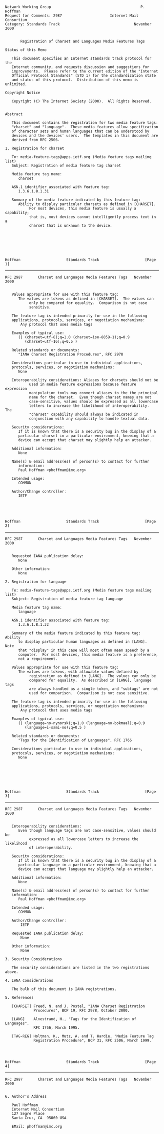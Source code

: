     Network Working Group                                         P. Hoffman
    Request for Comments: 2987                      Internet Mail Consortium
    Category: Standards Track                                  November 2000


           Registration of Charset and Languages Media Features Tags

    Status of this Memo

       This document specifies an Internet standards track protocol for the
       Internet community, and requests discussion and suggestions for
       improvements.  Please refer to the current edition of the "Internet
       Official Protocol Standards" (STD 1) for the standardization state
       and status of this protocol.  Distribution of this memo is unlimited.

    Copyright Notice

       Copyright (C) The Internet Society (2000).  All Rights Reserved.


    Abstract

       This document contains the registration for two media feature tags:
       "charset" and "language".  These media features allow specification
       of character sets and human languages that can be understood by
       devices and the devices' users.  The templates in this document are
       derived from RFC 2506.

    1. Registration for charset

       To: media-feature-tags@apps.ietf.org (Media feature tags mailing list)
       Subject: Registration of media feature tag charset

       Media feature tag name:
          charset

       ASN.1 identifier associated with feature tag:
          1.3.6.1.8.1.31

       Summary of the media feature indicated by this feature tag:
          Ability to display particular charsets as defined in [CHARSET].
               For most devices, this media feature is usually a capability;
               that is, most devices cannot intelligently process text in a
               charset that is unknown to the device.







    Hoffman                     Standards Track                     [Page 1]

------------------------------------------------------------------------

``` newpage
RFC 2987       Charset and Languages Media Features Tags   November 2000


   Values appropriate for use with this feature tag:
      The values are tokens as defined in [CHARSET].  The values can
           only be compared for equality.  Comparison is not case
           sensitive.

   The feature tag is intended primarily for use in the following
   applications, protocols, services, or negotiation mechanisms:
       Any protocol that uses media tags

   Examples of typical use:
      (| (charset=utf-8);q=1.0 (charset=iso-8859-1);q=0.9
         (charset=utf-16);q=0.5 )

   Related standards or documents:
      "IANA Charset Registration Procedures", RFC 2978

   Considerations particular to use in individual applications,
   protocols, services, or negotiation mechanisms:
      None

   Interoperability considerations: Aliases for charsets should not be
           used in media feature expressions because feature expression
           manipulation tools may convert aliases to the the principal
           name for the charset.  Even though charset names are not
           case-sensitive, values should be expressed as all lowercase
           letters to increase the likelihood of interoperability.  The
           "charset" capability should always be indicated in
           conjunction with any capability to handle textual data.

   Security considerations:
      If it is known that there is a security bug in the display of a
      particular charset in a particular environment, knowing that a
      device can accept that charset may slightly help an attacker.

   Additional information:
      None

   Name(s) & email address(es) of person(s) to contact for further
      information:
      Paul Hoffman <phoffman@imc.org>

   Intended usage:
      COMMON

   Author/Change controller:
      IETF





Hoffman                     Standards Track                     [Page 2]
```

------------------------------------------------------------------------

``` newpage
RFC 2987       Charset and Languages Media Features Tags   November 2000


   Requested IANA publication delay:
      None

   Other information:
      None

2. Registration for language

   To: media-feature-tags@apps.ietf.org (Media feature tags mailing list)
   Subject: Registration of media feature tag language

   Media feature tag name:
      language

   ASN.1 identifier associated with feature tag:
      1.3.6.1.8.1.32

   Summary of the media feature indicated by this feature tag:  Ability
      to display particular human languages as defined in [LANG].  Note
      that "display" in this case will most often mean speech by a
      computer.  For most devices, this media feature is a preference,
      not a requirement.

   Values appropriate for use with this feature tag:
      The values are tokens, with allowable values defined by
           registration as defined in [LANG].  The values can only be
           compared for equality.  As described in [LANG], language tags
           are always handled as a single token, and "subtags" are not
           used for comparison.  Comparison is not case sensitive.

   The feature tag is intended primarily for use in the following
   applications, protocols, services, or negotiation mechanisms:
       Any protocol that uses media tags

   Examples of typical use:
      (| (language=no-nynorsk);q=1.0 (language=no-bokmaal);q=0.9
         (language=i-sami-no);q=0.5 )

   Related standards or documents:
      "Tags for the Identification of Languages", RFC 1766

   Considerations particular to use in individual applications,
   protocols, services, or negotiation mechanisms:
      None







Hoffman                     Standards Track                     [Page 3]
```

------------------------------------------------------------------------

``` newpage
RFC 2987       Charset and Languages Media Features Tags   November 2000


   Interoperability considerations:
      Even though language tags are not case-sensitive, values should be
           expressed as all lowercase letters to increase the likelihood
           of interoperability.

   Security considerations:
      If it is known that there is a security bug in the display of a
      particular language in a particular environment, knowing that a
      device can accept that language may slightly help an attacker.

   Additional information:
      None

   Name(s) & email address(es) of person(s) to contact for further
   information:
      Paul Hoffman <phoffman@imc.org>

   Intended usage:
      COMMON

   Author/Change controller:
       IETF

   Requested IANA publication delay:
       None

   Other information:
       None

3. Security Considerations

   The security considerations are listed in the two registrations above.

4. IANA Considerations

   The bulk of this document is IANA registrations.

5. References

   [CHARSET] Freed, N. and J. Postel, "IANA Charset Registration
             Procedures", BCP 19, RFC 2978, October 2000.

   [LANG]    Alvestrand, H., "Tags for the Identification of Languages",
             RFC 1766, March 1995.

   [TAG-REG] Holtman, K., Mutz, A. and T. Hardie, "Media Feature Tag
             Registration Procedure", BCP 31, RFC 2506, March 1999.




Hoffman                     Standards Track                     [Page 4]
```

------------------------------------------------------------------------

``` newpage
RFC 2987       Charset and Languages Media Features Tags   November 2000


6. Author's Address

   Paul Hoffman
   Internet Mail Consortium
   127 Segre Place
   Santa Cruz, CA  95060 USA

   EMail: phoffman@imc.org











































Hoffman                     Standards Track                     [Page 5]
```

------------------------------------------------------------------------

``` newpage
RFC 2987       Charset and Languages Media Features Tags   November 2000


7.  Full Copyright Statement

   Copyright (C) The Internet Society (2000).  All Rights Reserved.

   This document and translations of it may be copied and furnished to
   others, and derivative works that comment on or otherwise explain it
   or assist in its implementation may be prepared, copied, published
   and distributed, in whole or in part, without restriction of any
   kind, provided that the above copyright notice and this paragraph are
   included on all such copies and derivative works.  However, this
   document itself may not be modified in any way, such as by removing
   the copyright notice or references to the Internet Society or other
   Internet organizations, except as needed for the purpose of
   developing Internet standards in which case the procedures for
   copyrights defined in the Internet Standards process must be
   followed, or as required to translate it into languages other than
   English.

   The limited permissions granted above are perpetual and will not be
   revoked by the Internet Society or its successors or assigns.

   This document and the information contained herein is provided on an
   "AS IS" basis and THE INTERNET SOCIETY AND THE INTERNET ENGINEERING
   TASK FORCE DISCLAIMS ALL WARRANTIES, EXPRESS OR IMPLIED, INCLUDING
   BUT NOT LIMITED TO ANY WARRANTY THAT THE USE OF THE INFORMATION
   HEREIN WILL NOT INFRINGE ANY RIGHTS OR ANY IMPLIED WARRANTIES OF
   MERCHANTABILITY OR FITNESS FOR A PARTICULAR PURPOSE.

Acknowledgement

   Funding for the RFC Editor function is currently provided by the
   Internet Society.



















Hoffman                     Standards Track                     [Page 6]
```
